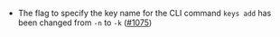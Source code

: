 - The flag to specify the key name for the CLI command `keys add` has been changed from `-n` to `-k`
  ([#1075](https://github.com/informalsystems/ibc-rs/issues/1075))